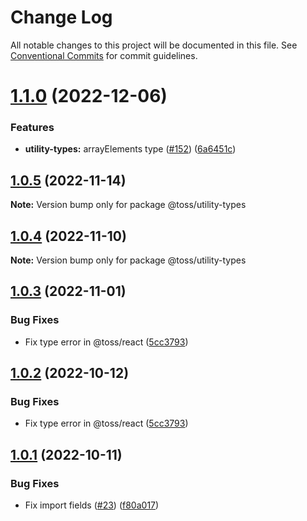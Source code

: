 # Change Log

All notable changes to this project will be documented in this file.
See [Conventional Commits](https://conventionalcommits.org) for commit guidelines.

# [1.1.0](https://github.com/toss/slash/compare/@toss/utility-types@1.0.5...@toss/utility-types@1.1.0) (2022-12-06)


### Features

* **utility-types:** arrayElements type  ([#152](https://github.com/toss/slash/issues/152)) ([6a6451c](https://github.com/toss/slash/commit/6a6451c237ec09dabd1b6ce4d2cba43d2db6bf4c))





## [1.0.5](https://github.com/toss/slash/compare/@toss/utility-types@1.0.4...@toss/utility-types@1.0.5) (2022-11-14)

**Note:** Version bump only for package @toss/utility-types





## [1.0.4](https://github.com/toss/slash/compare/@toss/utility-types@1.0.3...@toss/utility-types@1.0.4) (2022-11-10)

**Note:** Version bump only for package @toss/utility-types





## [1.0.3](https://github.com/toss/slash/compare/@toss/utility-types@1.0.1...@toss/utility-types@1.0.3) (2022-11-01)


### Bug Fixes

* Fix type error in @toss/react ([5cc3793](https://github.com/toss/slash/commit/5cc37936e8739204f32f9f50ee61570b758343f8))





## [1.0.2](https://github.com/toss/slash/compare/@toss/utility-types@1.0.1...@toss/utility-types@1.0.2) (2022-10-12)


### Bug Fixes

* Fix type error in @toss/react ([5cc3793](https://github.com/toss/slash/commit/5cc37936e8739204f32f9f50ee61570b758343f8))





## [1.0.1](https://github.com/toss/slash/compare/@toss/utility-types@1.0.0...@toss/utility-types@1.0.1) (2022-10-11)


### Bug Fixes

* Fix import fields ([#23](https://github.com/toss/slash/issues/23)) ([f80a017](https://github.com/toss/slash/commit/f80a017724b897fb8eaf7a8d7f51c666e66261c0))
